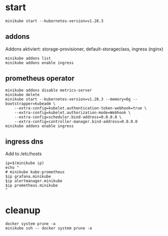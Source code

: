 # start
```
minikube start --kubernetes-version=v1.28.3
```

## addons
Addons aktiviert: storage-provisioner, default-storageclass, ingress (nginx)

```
minikube addons list
minikube addons enable ingress
```

## prometheus operator
```
minikube addons disable metrics-server
minikube delete
minikube start --kubernetes-version=v1.28.3 --memory=6g --bootstrapper=kubeadm \
	--extra-config=kubelet.authentication-token-webhook=true \
	--extra-config=kubelet.authorization-mode=Webhook \
	--extra-config=scheduler.bind-address=0.0.0.0 \
	--extra-config=controller-manager.bind-address=0.0.0.0
minikube addons enable ingress
```

## ingress dns
Add to /etc/hosts
```
ip=$(minikube ip)
echo "
# minikube kube-prometheus
$ip	grafana.minikube
$ip	alertmanager.minikube
$ip	prometheus.minikube
"
```

# cleanup
```
docker system prune -a
minikube ssh -- docker system prune -a
```

